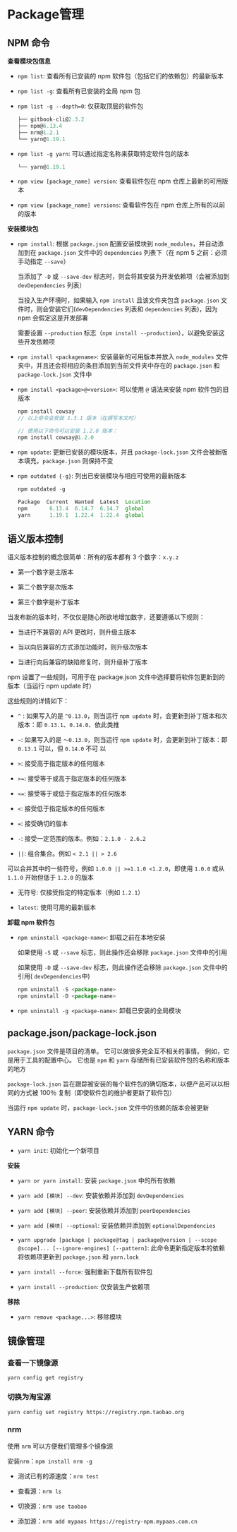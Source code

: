 # Package管理

## NPM 命令

**查看模块包信息**

- `npm list`: 查看所有已安装的 npm 软件包（包括它们的依赖包）的最新版本

- `npm list -g`: 查看所有已安装的全局 npm 包

- `npm list -g --depth=0`: 仅获取顶层的软件包

  ```js
  ├── gitbook-cli@2.3.2
  ├── npm@6.13.4
  ├── nrm@1.2.1
  └── yarn@1.19.1
  ```

- `npm list -g yarn`: 可以通过指定名称来获取特定软件包的版本

  ```js
  └── yarn@1.19.1
  ```

- `npm view [package_name] version`: 查看软件包在 npm 仓库上最新的可用版本

- `npm view [package_name] versions`: 查看软件包在 npm 仓库上所有的以前的版本

**安装模块包**

- `npm install`: 根据 `package.json` 配置安装模块到 `node_modules`，并自动添加到在 `package.json` 文件中的 `dependencies` 列表下（在 npm 5 之前：必须手动指定 `--save`）

  当添加了 `-D` 或 `--save-dev` 标志时，则会将其安装为开发依赖项（会被添加到 `devDependencies` 列表）

  当投入生产环境时，如果输入 `npm install` 且该文件夹包含 `package.json` 文件时，则会安装它们(`devDependencies` 列表和 `dependencies` 列表)，因为 npm 会假定这是开发部署

  需要设置 `--production` 标志（`npm install --production`），以避免安装这些开发依赖项

- `npm install <packagename>`: 安装最新的可用版本并放入 `node_modules` 文件夹中，并且还会将相应的条目添加到当前文件夹中存在的 `package.json` 和 `package-lock.json` 文件中

- `npm install <package>@<version>`: 可以使用 `@` 语法来安装 npm 软件包的旧版本

  ```js
  npm install cowsay
  // 以上命令会安装 1.3.1 版本（在撰写本文时）

  // 使用以下命令可以安装 1.2.0 版本：
  npm install cowsay@1.2.0
  ```

- `npm update`: 更新已安装的模块版本，并且 `package-lock.json` 文件会被新版本填充，`package.json` 则保持不变

- `npm outdated {-g}`: 列出已安装模块与相应可使用的最新版本

  ```js
  npm outdated -g

  Package  Current  Wanted  Latest  Location
  npm       6.13.4  6.14.7  6.14.7  global
  yarn      1.19.1  1.22.4  1.22.4  global
  ```
  
## 语义版本控制

语义版本控制的概念很简单：所有的版本都有 3 个数字：`x.y.z`

- 第一个数字是主版本

- 第二个数字是次版本

- 第三个数字是补丁版本

当发布新的版本时，不仅仅是随心所欲地增加数字，还要遵循以下规则：

- 当进行不兼容的 API 更改时，则升级主版本

- 当以向后兼容的方式添加功能时，则升级次版本

- 当进行向后兼容的缺陷修复时，则升级补丁版本

npm 设置了一些规则，可用于在 package.json 文件中选择要将软件包更新到的版本（当运行 npm update 时）

这些规则的详情如下：

- `^` : 如果写入的是 `^0.13.0`，则当运行 `npm update` 时，会更新到补丁版本和次版本：即 `0.13.1`、`0.14.0`、依此类推

- `~`: 如果写入的是 `〜0.13.0`，则当运行 `npm update` 时，会更新到补丁版本：即 `0.13.1` 可以，但 `0.14.0` 不可
以

- `>`: 接受高于指定版本的任何版本

- `>=`: 接受等于或高于指定版本的任何版本

- `<=`: 接受等于或低于指定版本的任何版本

- `<`: 接受低于指定版本的任何版本

- `=`: 接受确切的版本

- `-`: 接受一定范围的版本。例如：`2.1.0 - 2.6.2`

- `||`: 组合集合。例如 `< 2.1 || > 2.6`

可以合并其中的一些符号，例如 `1.0.0 || >=1.1.0 <1.2.0`，即使用 `1.0.0` 或从 `1.1.0` 开始但低于 `1.2.0` 的版本

- 无符号: 仅接受指定的特定版本（例如 `1.2.1`）

- `latest`: 使用可用的最新版本

**卸载 npm 软件包**

- `npm uninstall <package-name>`: 卸载之前在本地安装

  如果使用 `-S` 或 `--save` 标志，则此操作还会移除 `package.json` 文件中的引用

  如果使用 `-D` 或 `--save-dev` 标志，则此操作还会移除 `package.json` 文件中的引用( `devDependencies`中)

  ```js
  npm uninstall -S <package-name>
  npm uninstall -D <package-name>
  ```

- `npm uninstall -g <package-name>`: 卸载已安装的全局模块

## package.json/package-lock.json

`package.json` 文件是项目的清单。 它可以做很多完全互不相关的事情。 例如，它是用于工具的配置中心。 它也是 `npm` 和 `yarn` 存储所有已安装软件包的名称和版本的地方

`package-lock.json` 旨在跟踪被安装的每个软件包的确切版本，以便产品可以以相同的方式被 100％ 复制（即使软件包的维护者更新了软件包）

当运行 `npm update` 时，`package-lock.json` 文件中的依赖的版本会被更新

## YARN 命令

- `yarn init`: 初始化一个新项目

**安装**

- `yarn or yarn install`: 安装 `package.json` 中的所有依赖

- `yarn add [模块] --dev`: 安装依赖并添加到 `devDependencies`

- `yarn add [模块] --peer`: 安装依赖并添加到 `peerDependencies`

- `yarn add [模块] --optional`: 安装依赖并添加到 `optionalDependencies`

- `yarn upgrade [package | package@tag | package@version | --scope @scope]... [--ignore-engines] [--pattern]`: 此命令更新指定版本的依赖将依赖项更新到 `package.json` 和 `yarn.lock`

- `yarn install --force`: 强制重新下载所有软件包

- `yarn install --production`: 仅安装生产依赖项

**移除**

- `yarn remove <package...>`: 移除模块

## 镜像管理

### 查看一下镜像源

`yarn config get registry`

### 切换为淘宝源

`yarn config set registry https://registry.npm.taobao.org`

### nrm

使用 `nrm` 可以方便我们管理多个镜像源

安装`nrm`：`npm install nrm -g`

- 测试已有的源速度：`nrm test`

- 查看源：`nrm ls`

- 切换源：`nrm use taobao`

- 添加源：`nrm add mypaas https://registry-npm.mypaas.com.cn`